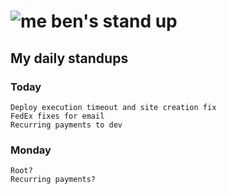 # ![me](https://avatars2.githubusercontent.com/u/5232044?s=50&v=4) ben's stand up

## My daily standups

### Today
    
    Deploy execution timeout and site creation fix
    FedEx fixes for email
    Recurring payments to dev

### Monday

    Root?
    Recurring payments?
